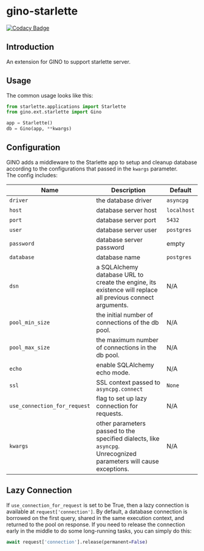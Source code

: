 # gino-starlette

[![Codacy Badge](https://api.codacy.com/project/badge/Grade/0bec53f18d3b49aea6f558a269df318a)](https://app.codacy.com/gh/python-gino/gino-starlette?utm_source=github.com&utm_medium=referral&utm_content=python-gino/gino-starlette&utm_campaign=Badge_Grade_Settings)

## Introduction

An extension for GINO to support starlette server.

## Usage

The common usage looks like this:

```python
from starlette.applications import Starlette
from gino.ext.starlette import Gino

app = Starlette()
db = Gino(app, **kwargs)
```

## Configuration

GINO adds a middleware to the Starlette app to setup and cleanup database according to the configurations that passed in the `kwargs` parameter.  
The config includes:

| Name                         | Description                                                                                                       | Default     |
| ---------------------------- | ----------------------------------------------------------------------------------------------------------------- | ----------- |
| `driver`                     | the database driver                                                                                               | `asyncpg`   |
| `host`                       | database server host                                                                                              | `localhost` |
| `port`                       | database server port                                                                                              | `5432`      |
| `user`                       | database server user                                                                                              | `postgres`  |
| `password`                   | database server password                                                                                          | empty       |
| `database`                   | database name                                                                                                     | `postgres`  |
| `dsn`                        | a SQLAlchemy database URL to create the engine, its existence will replace all previous connect arguments.        | N/A         |
| `pool_min_size`              | the initial number of connections of the db pool.                                                                 | N/A         |
| `pool_max_size`              | the maximum number of connections in the db pool.                                                                 | N/A         |
| `echo`                       | enable SQLAlchemy echo mode.                                                                                      | N/A         |
| `ssl`                        | SSL context passed to `asyncpg.connect`                                                                           | `None`      |
| `use_connection_for_request` | flag to set up lazy connection for requests.                                                                      | N/A         |
| `kwargs`                     | other parameters passed to the specified dialects, like `asyncpg`. Unrecognized parameters will cause exceptions. | N/A         |

## Lazy Connection

If `use_connection_for_request` is set to be True, then a lazy connection is available at `request['connection']`. By default, a database connection is borrowed on the first query, shared in the same execution context, and returned to the pool on response. If you need to release the connection early in the middle to do some long-running tasks, you can simply do this:

```python
await request['connection'].release(permanent=False)
```
